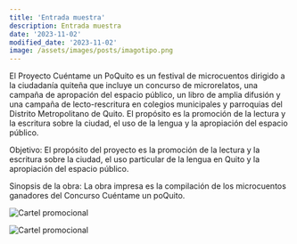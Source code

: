 ```yaml
---
title: 'Entrada muestra'
description: Entrada muestra
date: '2023-11-02'
modified_date: '2023-11-02'
image: /assets/images/posts/imagotipo.png
---
```


El Proyecto Cuéntame un PoQuito es un festival de microcuentos dirigido a la ciudadanía quiteña que incluye un concurso de microrelatos, una campaña de apropación del espacio público, un libro de amplia difusión y una campaña de lecto-rescritura en colegios municipales y parroquias del Distrito Metropolitano de Quito.  El propósito es la promoción de la lectura y la escritura sobre la ciudad, el uso de la lengua y la apropiación del espacio público.

Objetivo: El propósito del proyecto es la promoción de la lectura y la escritura sobre la ciudad, el uso particular de la lengua en Quito y la apropiación del espacio público.

Sinopsis de la obra: La obra impresa es la compilación de los microcuentos ganadores del Concurso Cuéntame un poQuito.

![Cartel promocional](@@baseUrl@@/assets/images/posts/cartel01.png)

![Cartel promocional](@@baseUrl@@/assets/images/posts/cartel02.png)
